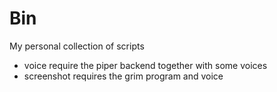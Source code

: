 # Bin
My personal collection of scripts

- voice require the piper backend together with some voices
- screenshot requires the grim program and voice
